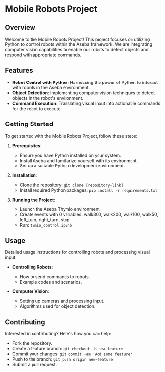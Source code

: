 

# Mobile Robots Project

## Overview
Welcome to the Mobile Robots Project! This project focuses on utilizing Python to control robots within the Aseba framework. We are integrating computer vision capabilities to enable our robots to detect objects and respond with appropriate commands.

## Features
- **Robot Control with Python**: Harnessing the power of Python to interact with robots in the Aseba environment.
- **Object Detection**: Implementing computer vision techniques to detect objects in the robot's environment.
- **Command Execution**: Translating visual input into actionable commands for the robot to execute.

## Getting Started
To get started with the Mobile Robots Project, follow these steps:

1. **Prerequisites**:
   - Ensure you have Python installed on your system.
   - Install Aseba and familiarize yourself with its environment.
   - Set up a suitable Python development environment.

2. **Installation**:
   - Clone the repository: `git clone [repository-link]`
   - Install required Python packages: `pip install -r requirements.txt`

3. **Running the Project**:
   - Launch the Aseba Thymio environment.
   - Create events with 0 variables: walk300, walk200, walk100, walk50, left_turn, right_turn, stop
   - Run: `tymio_control.ipynb`

## Usage
Detailed usage instructions for controlling robots and processing visual input.

- **Controlling Robots**:
  - How to send commands to robots.
  - Example codes and scenarios.

- **Computer Vision**:
  - Setting up cameras and processing input.
  - Algorithms used for object detection.

## Contributing
Interested in contributing? Here's how you can help:
- Fork the repository.
- Create a feature branch: `git checkout -b new-feature`
- Commit your changes: `git commit -am 'Add some feature'`
- Push to the branch: `git push origin new-feature`
- Submit a pull request.

